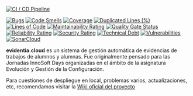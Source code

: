 <p align="center">
  
[![CI / CD Pipeline](https://github.com/innosoft-evidentia-3/innosoft-evidentia-3/actions/workflows/cicd.yml/badge.svg)](https://github.com/innosoft-evidentia-3/innosoft-evidentia-3/actions/workflows/cicd.yml)
</p>

<p align="center">

[![Bugs](https://sonarcloud.io/api/project_badges/measure?project=drorganvidez_evidentia&metric=bugs)](https://sonarcloud.io/dashboard?id=drorganvidez_evidentia)
[![Code Smells](https://sonarcloud.io/api/project_badges/measure?project=drorganvidez_evidentia&metric=code_smells)](https://sonarcloud.io/dashboard?id=drorganvidez_evidentia)
[![Coverage](https://sonarcloud.io/api/project_badges/measure?project=drorganvidez_evidentia&metric=coverage)](https://sonarcloud.io/dashboard?id=drorganvidez_evidentia)
[![Duplicated Lines (%)](https://sonarcloud.io/api/project_badges/measure?project=drorganvidez_evidentia&metric=duplicated_lines_density)](https://sonarcloud.io/dashboard?id=drorganvidez_evidentia)
[![Lines of Code](https://sonarcloud.io/api/project_badges/measure?project=drorganvidez_evidentia&metric=ncloc)](https://sonarcloud.io/dashboard?id=drorganvidez_evidentia)
[![Maintainability Rating](https://sonarcloud.io/api/project_badges/measure?project=drorganvidez_evidentia&metric=sqale_rating)](https://sonarcloud.io/dashboard?id=drorganvidez_evidentia)
[![Quality Gate Status](https://sonarcloud.io/api/project_badges/measure?project=drorganvidez_evidentia&metric=alert_status)](https://sonarcloud.io/dashboard?id=drorganvidez_evidentia)
[![Reliability Rating](https://sonarcloud.io/api/project_badges/measure?project=drorganvidez_evidentia&metric=reliability_rating)](https://sonarcloud.io/dashboard?id=drorganvidez_evidentia)
[![Security Rating](https://sonarcloud.io/api/project_badges/measure?project=drorganvidez_evidentia&metric=security_rating)](https://sonarcloud.io/dashboard?id=drorganvidez_evidentia)
[![Technical Debt](https://sonarcloud.io/api/project_badges/measure?project=drorganvidez_evidentia&metric=sqale_index)](https://sonarcloud.io/dashboard?id=drorganvidez_evidentia)
[![Vulnerabilities](https://sonarcloud.io/api/project_badges/measure?project=drorganvidez_evidentia&metric=vulnerabilities)](https://sonarcloud.io/dashboard?id=drorganvidez_evidentia)
</br>
[![SonarCloud](https://sonarcloud.io/images/project_badges/sonarcloud-white.svg)](https://sonarcloud.io/dashboard?id=drorganvidez_evidentia)
</p>

**evidentia.cloud** es un sistema de gestión automática de evidencias de trabajos de alumnos y alumnas. Fue originalmente pensado para las Jornadas InnoSoft Days organizadas en el ámbito de la asignatura Evolución y Gestión de la Configuración.

Para cuestiones de despliegue en local, problemas varios, actualizaciones, etc, recomendamos visitar la [Wiki oficial del proyecto](https://github.com/drorganvidez/evidentia/wiki)
